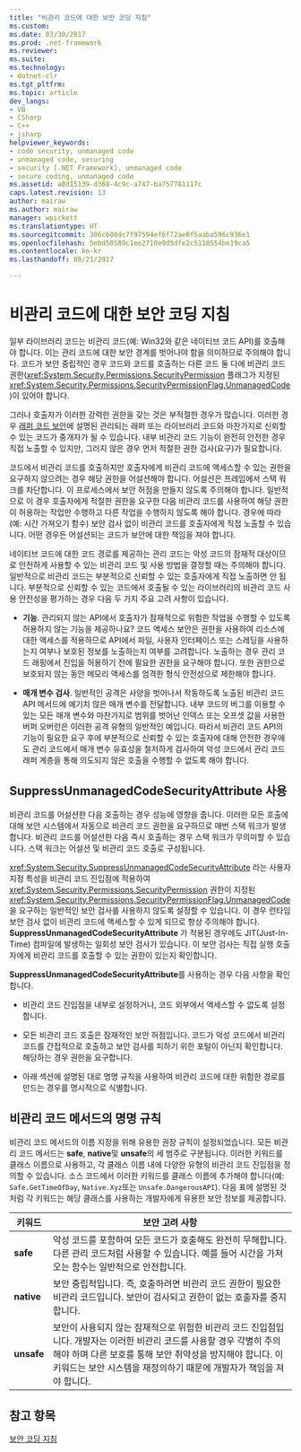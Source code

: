 ```yaml
---
title: "비관리 코드에 대한 보안 코딩 지침"
ms.custom: 
ms.date: 03/30/2017
ms.prod: .net-framework
ms.reviewer: 
ms.suite: 
ms.technology:
- dotnet-clr
ms.tgt_pltfrm: 
ms.topic: article
dev_langs:
- VB
- CSharp
- C++
- jsharp
helpviewer_keywords:
- code security, unmanaged code
- unmanaged code, securing
- security [.NET Framework], unmanaged code
- secure coding, unmanaged code
ms.assetid: a8d15139-d368-4c9c-a747-ba757781117c
caps.latest.revision: 13
author: mairaw
ms.author: mairaw
manager: wpickett
ms.translationtype: HT
ms.sourcegitcommit: 306c608dc7f97594ef6f72ae0f5aaba596c936e1
ms.openlocfilehash: 5ebd50589c1ee2710e9d5dfe2c5110554be19ca5
ms.contentlocale: ko-kr
ms.lasthandoff: 08/21/2017

---
```

# <a name="secure-coding-guidelines-for-unmanaged-code"></a>비관리 코드에 대한 보안 코딩 지침
일부 라이브러리 코드는 비관리 코드(예: Win32와 같은 네이티브 코드 API)를 호출해야 합니다. 이는 관리 코드에 대한 보안 경계를 벗어나야 함을 의미하므로 주의해야 합니다. 코드가 보안 중립적인 경우 코드와 코드를 호출하는 다른 코드 둘 다에 비관리 코드 권한(<xref:System.Security.Permissions.SecurityPermission> 플래그가 지정된 <xref:System.Security.Permissions.SecurityPermissionFlag.UnmanagedCode> )이 있어야 합니다.  
  
 그러나 호출자가 이러한 강력한 권한을 갖는 것은 부적절한 경우가 많습니다. 이러한 경우 [래퍼 코드 보안](../../../docs/framework/misc/securing-wrapper-code.md)에 설명된 관리되는 래퍼 또는 라이브러리 코드와 마찬가지로 신뢰할 수 있는 코드가 중개자가 될 수 있습니다. 내부 비관리 코드 기능이 완전히 안전한 경우 직접 노출할 수 있지만, 그러지 않은 경우 먼저 적절한 권한 검사(요구)가 필요합니다.  
  
 코드에서 비관리 코드를 호출하지만 호출자에게 비관리 코드에 액세스할 수 있는 권한을 요구하지 않으려는 경우 해당 권한을 어설션해야 합니다. 어설션은 프레임에서 스택 워크를 차단합니다. 이 프로세스에서 보안 허점을 만들지 않도록 주의해야 합니다. 일반적으로 이 경우 호출자에게 적절한 권한을 요구한 다음 비관리 코드를 사용하여 해당 권한이 허용하는 작업만 수행하고 다른 작업을 수행하지 않도록 해야 합니다. 경우에 따라(예: 시간 가져오기 함수) 보안 검사 없이 비관리 코드를 호출자에게 직접 노출할 수 있습니다. 어떤 경우든 어설션되는 코드가 보안에 대한 책임을 져야 합니다.  
  
 네이티브 코드에 대한 코드 경로를 제공하는 관리 코드는 악성 코드의 잠재적 대상이므로 안전하게 사용할 수 있는 비관리 코드 및 사용 방법을 결정할 때는 주의해야 합니다. 일반적으로 비관리 코드는 부분적으로 신뢰할 수 있는 호출자에게 직접 노출하면 안 됩니다. 부분적으로 신뢰할 수 있는 코드에서 호출될 수 있는 라이브러리의 비관리 코드 사용 안전성을 평가하는 경우 다음 두 가지 주요 고려 사항이 있습니다.  
  
-   **기능**. 관리되지 않는 API에서 호출자가 잠재적으로 위험한 작업을 수행할 수 있도록 허용하지 않는 기능을 제공하나요? 코드 액세스 보안은 권한을 사용하여 리소스에 대한 액세스를 적용하므로 API에서 파일, 사용자 인터페이스 또는 스레딩을 사용하는지 여부나 보호된 정보를 노출하는지 여부를 고려합니다. 노출하는 경우 관리 코드 래핑에서 진입을 허용하기 전에 필요한 권한을 요구해야 합니다. 또한 권한으로 보호되지 않는 동안 메모리 액세스를 엄격한 형식 안전성으로 제한해야 합니다.  
  
-   **매개 변수 검사**. 일반적인 공격은 사양을 벗어나서 작동하도록 노출된 비관리 코드 API 메서드에 예기치 않은 매개 변수를 전달합니다. 내부 코드의 버그를 이용할 수 있는 모든 매개 변수와 마찬가지로 범위를 벗어난 인덱스 또는 오프셋 값을 사용한 버퍼 오버런은 이러한 공격 유형의 일반적인 예입니다. 따라서 비관리 코드 API의 기능이 필요한 요구 후에 부분적으로 신뢰할 수 있는 호출자에 대해 안전한 경우에도 관리 코드에서 매개 변수 유효성을 철저하게 검사하여 악성 코드에서 관리 코드 래퍼 계층을 통해 의도되지 않은 호출을 수행할 수 없도록 해야 합니다.  
  
## <a name="using-suppressunmanagedcodesecurityattribute"></a>SuppressUnmanagedCodeSecurityAttribute 사용  
 비관리 코드를 어설션한 다음 호출하는 경우 성능에 영향을 줍니다. 이러한 모든 호출에 대해 보안 시스템에서 자동으로 비관리 코드 권한을 요구하므로 매번 스택 워크가 발생합니다. 비관리 코드를 어설션한 다음 즉시 호출하는 경우 스택 워크가 무의미할 수 있습니다. 스택 워크는 어설션 및 비관리 코드 호출로 구성됩니다.  
  
 <xref:System.Security.SuppressUnmanagedCodeSecurityAttribute> 라는 사용자 지정 특성을 비관리 코드 진입점에 적용하여 <xref:System.Security.Permissions.SecurityPermission> 권한이 지정된 <xref:System.Security.Permissions.SecurityPermissionFlag.UnmanagedCode> 을 요구하는 일반적인 보안 검사를 사용하지 않도록 설정할 수 있습니다. 이 경우 런타임 보안 검사 없이 비관리 코드에 액세스할 수 있게 되므로 항상 주의해야 합니다. **SuppressUnmanagedCodeSecurityAttribute** 가 적용된 경우에도 JIT(Just-In-Time) 컴파일에 발생하는 일회성 보안 검사가 있습니다. 이 보안 검사는 직접 실행 호출자에게 비관리 코드를 호출할 수 있는 권한이 있는지 확인합니다.  
  
 **SuppressUnmanagedCodeSecurityAttribute**를 사용하는 경우 다음 사항을 확인합니다.  
  
-   비관리 코드 진입점을 내부로 설정하거나, 코드 외부에서 액세스할 수 없도록 설정합니다.  
  
-   모든 비관리 코드 호출은 잠재적인 보안 허점입니다. 코드가 악성 코드에서 비관리 코드를 간접적으로 호출하고 보안 검사를 피하기 위한 포털이 아닌지 확인합니다. 해당하는 경우 권한을 요구합니다.  
  
-   아래 섹션에 설명된 대로 명명 규칙을 사용하여 비관리 코드에 대한 위험한 경로를 만드는 경우를 명시적으로 식별합니다.  
  
## <a name="naming-convention-for-unmanaged-code-methods"></a>비관리 코드 메서드의 명명 규칙  
 비관리 코드 메서드의 이름 지정을 위해 유용한 권장 규칙이 설정되었습니다. 모든 비관리 코드 메서드는 **safe**, **native**및 **unsafe**의 세 범주로 구분됩니다. 이러한 키워드를 클래스 이름으로 사용하고, 각 클래스 이름 내에 다양한 유형의 비관리 코드 진입점을 정의할 수 있습니다. 소스 코드에서 이러한 키워드를 클래스 이름에 추가해야 합니다(예: `Safe.GetTimeOfDay`, `Native.Xyz`또는 `Unsafe.DangerousAPI`). 다음 표에 설명된 것처럼 각 키워드는 해당 클래스를 사용하는 개발자에게 유용한 보안 정보를 제공합니다.  
  
|키워드|보안 고려 사항|  
|-------------|-----------------------------|  
|**safe**|악성 코드를 포함하여 모든 코드가 호출해도 완전히 무해합니다. 다른 관리 코드처럼 사용할 수 있습니다. 예를 들어 시간을 가져오는 함수는 일반적으로 안전합니다.|  
|**native**|보안 중립적입니다. 즉, 호출하려면 비관리 코드 권한이 필요한 비관리 코드입니다. 보안이 검사되고 권한이 없는 호출자를 중지합니다.|  
|**unsafe**|보안이 사용되지 않는 잠재적으로 위험한 비관리 코드 진입점입니다. 개발자는 이러한 비관리 코드를 사용할 경우 각별히 주의해야 하며 다른 보호를 통해 보안 취약성을 방지해야 합니다. 이 키워드는 보안 시스템을 재정의하기 때문에 개발자가 책임을 져야 합니다.|  
  
## <a name="see-also"></a>참고 항목  
 [보안 코딩 지침](../../../docs/standard/security/secure-coding-guidelines.md)

